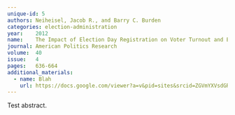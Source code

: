 ```yaml
---
unique-id: 5
authors: Neiheisel, Jacob R., and Barry C. Burden
categories: election-administration
year:    2012
name:    The Impact of Election Day Registration on Voter Turnout and Election Outcomes.
journal: American Politics Research
volume:  40
issue:   4
pages:   636-664
additional_materials:
  - name: Blah
    url: https://docs.google.com/viewer?a=v&pid=sites&srcid=ZGVmYXVsdGRvbWFpbnxwb2xpc2NpbmVpaGVpc2VsfGd4OjE2MGRjNjliNTRmODZmMTU
---
```


Test abstract.
